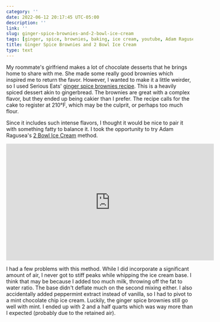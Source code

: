 ```yaml
---
category: ''
date: 2022-06-12 20:17:45 UTC-05:00
description: ''
link: ''
slug: ginger-spice-brownies-and-2-bowl-ice-cream
tags: [ginger, spice, brownies, baking, ice cream, youtube, Adam Ragusea, Serious Eats, mint, mistake]
title: Ginger Spice Brownies and 2 Bowl Ice Cream
type: text
---
```

My roommate's girlfriend makes a lot of chocolate desserts that he brings home to share with me.
She made some really good brownies which inspired me to return the favor.
However, I wanted to make it a little weirder, so I used Serious Eats' [ginger spice brownies recipe](https://www.seriouseats.com/ginger-spice-brownies-5216863).
This is a heavily spiced dessert akin to gingerbread.
The brownies are great with a complex flavor, but they ended up being cakier than I prefer.
The recipe calls for the cake to register at 210°F, which  may be the culprit, or perhaps too much flour.

Since it includes such intense flavors, I thought it would be nice to pair it with something fatty to balance it.
I took the opportunity to try Adam Ragusea's [2 Bowl Ice Cream](https://www.youtube.com/watch?v=p-SikBqk2PM) method.

<iframe width="560" height="315" src="https://www.youtube-nocookie.com/embed/p-SikBqk2PM" title="YouTube video player" frameborder="0" allow="accelerometer; autoplay; clipboard-write; encrypted-media; gyroscope; picture-in-picture" allowfullscreen></iframe>

I had a few problems with this method.
While I did incorporate a significant amount of air, I never got to stiff peaks while whipping the ice cream base.
I think that may be because I added too much milk, throwing off the fat to water ratio.
The base didn't deflate much on the second mixing either.
I also accidentally added peppermint extract instead of vanilla, so I had to pivot to a mint chocolate chip ice cream.
Luckily, the ginger spice brownies still go well with mint.
I ended up with 2 and a half quarts which was way more than I expected (probably due to the retained air).